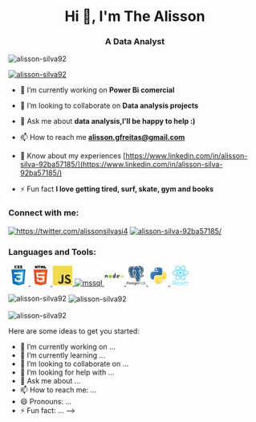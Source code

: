 <h1 align="center">Hi 👋, I'm The Alisson</h1>
<h3 align="center">A Data Analyst</h3>

<p align="left"> <img src="https://komarev.com/ghpvc/?username=alisson-silva92&label=Profile%20views&color=0e75b6&style=flat" alt="alisson-silva92" /> </p>

<p align="left"> <a href="https://github.com/ryo-ma/github-profile-trophy"><img src="https://github-profile-trophy.vercel.app/?username=alisson-silva92" alt="alisson-silva92" /></a> </p>

- 🔭 I’m currently working on **Power Bi comercial**

- 👯 I’m looking to collaborate on **Data analysis projects**

- 💬 Ask me about **data analysis,I'll be happy to help :)**

- 📫 How to reach me **alisson.gfreitas@gmail.com**

- 📄 Know about my experiences [https://www.linkedin.com/in/alisson-silva-92ba57185/](https://www.linkedin.com/in/alisson-silva-92ba57185/)

- ⚡ Fun fact **I love getting tired, surf, skate, gym and books**

<h3 align="left">Connect with me:</h3>
<p align="left">
<a href="https://twitter.com/https://twitter.com/alissonsilvasi4" target="blank"><img align="center" src="https://raw.githubusercontent.com/rahuldkjain/github-profile-readme-generator/master/src/images/icons/Social/twitter.svg" alt="https://twitter.com/alissonsilvasi4" height="30" width="40" /></a>
<a href="https://linkedin.com/in/alisson-silva-92ba57185/" target="blank"><img align="center" src="https://raw.githubusercontent.com/rahuldkjain/github-profile-readme-generator/master/src/images/icons/Social/linked-in-alt.svg" alt="alisson-silva-92ba57185/" height="30" width="40" /></a>
</p>

<h3 align="left">Languages and Tools:</h3>
<p align="left"> <a href="https://www.w3schools.com/css/" target="_blank" rel="noreferrer"> <img src="https://raw.githubusercontent.com/devicons/devicon/master/icons/css3/css3-original-wordmark.svg" alt="css3" width="40" height="40"/> </a> <a href="https://www.w3.org/html/" target="_blank" rel="noreferrer"> <img src="https://raw.githubusercontent.com/devicons/devicon/master/icons/html5/html5-original-wordmark.svg" alt="html5" width="40" height="40"/> </a> <a href="https://developer.mozilla.org/en-US/docs/Web/JavaScript" target="_blank" rel="noreferrer"> <img src="https://raw.githubusercontent.com/devicons/devicon/master/icons/javascript/javascript-original.svg" alt="javascript" width="40" height="40"/> </a> <a href="https://www.microsoft.com/en-us/sql-server" target="_blank" rel="noreferrer"> <img src="https://www.svgrepo.com/show/303229/microsoft-sql-server-logo.svg" alt="mssql" width="40" height="40"/> </a> <a href="https://nodejs.org" target="_blank" rel="noreferrer"> <img src="https://raw.githubusercontent.com/devicons/devicon/master/icons/nodejs/nodejs-original-wordmark.svg" alt="nodejs" width="40" height="40"/> </a> <a href="https://www.postgresql.org" target="_blank" rel="noreferrer"> <img src="https://raw.githubusercontent.com/devicons/devicon/master/icons/postgresql/postgresql-original-wordmark.svg" alt="postgresql" width="40" height="40"/> </a> <a href="https://www.python.org" target="_blank" rel="noreferrer"> <img src="https://raw.githubusercontent.com/devicons/devicon/master/icons/python/python-original.svg" alt="python" width="40" height="40"/> </a> <a href="https://reactjs.org/" target="_blank" rel="noreferrer"> <img src="https://raw.githubusercontent.com/devicons/devicon/master/icons/react/react-original-wordmark.svg" alt="react" width="40" height="40"/> </a> </p>

<p><img align="left" src="https://github-readme-stats.vercel.app/api/top-langs?username=alisson-silva92&show_icons=true&locale=en&layout=compact" alt="alisson-silva92" /></p>

<p>&nbsp;<img align="center" src="https://github-readme-stats.vercel.app/api?username=alisson-silva92&show_icons=true&locale=en" alt="alisson-silva92" /></p>

<p><img align="center" src="https://github-readme-streak-stats.herokuapp.com/?user=alisson-silva92&" alt="alisson-silva92" /></p>


Here are some ideas to get you started:

- 🔭 I’m currently working on ...
- 🌱 I’m currently learning ...
- 👯 I’m looking to collaborate on ...
- 🤔 I’m looking for help with ...
- 💬 Ask me about ...
- 📫 How to reach me: ...
- 😄 Pronouns: ...
- ⚡ Fun fact: ...
-->
